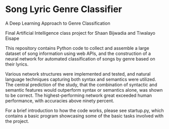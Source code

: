 # Song Lyric Genre Classifier
A Deep Learning Approach to Genre Classification

Final Artificial Intelligence class project for Shaan Bijwadia and Tiwalayo Eisape

This repository contains Python code to collect and assemble a large dataset of song information using web APIs, and the construction of a neural network for automated classification of songs by genre based on their lyrics.

Various network structures were implemented and tested, and natural language techniques capturing both syntax and semantics were utilized.
The central prediction of the study, that the combination of syntactic and semantic features would outperform syntax or semantics alone, was shown to be correct. The highest-performing network great exceeded human performance, with accuracies above ninety percent.

For a brief introduction to how the code works, please see startup.py, which contains a basic program showcasing some of the basic tasks involved with the project.
